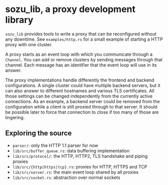 # sozu_lib, a proxy development library

`sozu_lib` provides tools to write a proxy that can be reconfigured
without any downtime. See `examples/http.rs` for a small example
of starting a HTTP proxy with one cluster.

A proxy starts as an event loop with which you communicate through
a `Channel`. You can add or remove clusters by sending messages
through that channel. Each message has an identifier that the event
loop will use in its answer.

The proxy implementations handle differently the frontend and backend
configurations. A single cluster could have multiple backend
servers, but it can also answer to different hostnames and various
TLS certificates. All those settings can be changed independently
from the currently active connections. As an example, a backend
server could be removed from the configuration while a client
is still proxied through to that server. It should be possible later
to force that connection to close if too many of those are lingering.

## Exploring the source

- `parser/`: only the HTTP 1.1 parser for now
- `lib/src/buffer_queue.rs`: data buffering implementation
- `lib/src/protocol/`: the HTTP, HTTP2, TLS handshake and piping proxies
- `lib/src/{http|https|tcp}.rs`: proxies for HTTP, HTTPS and TCP
- `lib/src/server.rs`: the main event loop shared by all proxies
- `lib/src/socket.rs`: abstraction over normal sockets

